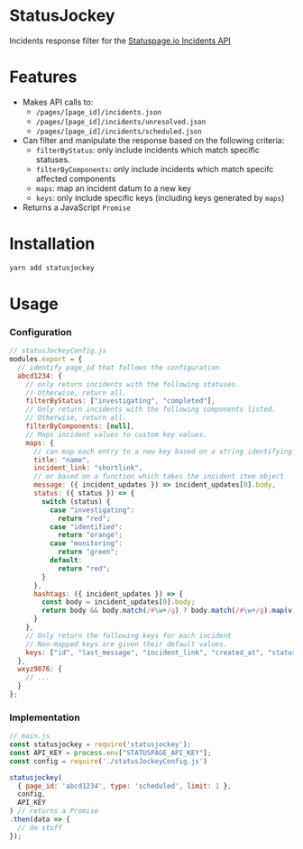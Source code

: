 # StatusJockey

Incidents response filter for the [Statuspage.io Incidents API](http://doers.statuspage.io/api/v1/incidents/)

# Features

* Makes API calls to:
  * `/pages/[page_id]/incidents.json`
  * `/pages/[page_id]/incidents/unresolved.json`
  * `/pages/[page_id]/incidents/scheduled.json`
* Can filter and manipulate the response based on the following criteria:
  * `filterByStatus`: only include incidents which match specific statuses.
  * `filterByComponents`: only include incidents which match specifc affected components
  * `maps`: map an incident datum to a new key
  * `keys`: only include specific keys (including keys generated by `maps`)
* Returns a JavaScript `Promise`

# Installation

```bash
yarn add statusjockey
```

# Usage

### Configuration

```js
// statusJockeyConfig.js
modules.export = {
  // identify page_id that follows the configuration
  abcd1234: {
    // only return incidents with the following statuses.
    // Otherwise, return all.
    filterByStatus: ["investigating", "completed"],
    // Only return incidents with the following components listed.
    // Otherwise, return all.
    filterByComponents: [null],
    // Maps incident values to custom key values.
    maps: {
      // can map each entry to a new key based on a string identifying old key
      title: "name",
      incident_link: "shortlink",
      // or based on a function which takes the incident item object
      message: ({ incident_updates }) => incident_updates[0].body,
      status: ({ status }) => {
        switch (status) {
          case "investigating":
            return "red";
          case "identified":
            return "orange";
          case "monitoring":
            return "green";
          default:
            return "red";
        }
      },
      hashtags: ({ incident_updates }) => {
        const body = incident_updates[0].body;
        return body && body.match(/#\w+/g) ? body.match(/#\w+/g).map(v => v.replace('#', '')) : [];
      }
    },
    // Only return the following keys for each incident
    // Non-mapped keys are given their default values.
    keys: ["id", "last_message", "incident_link", "created_at", "status", "hashtags"],
  },
  wxyz9876: {
    // ...
  }
};
```
### Implementation

```js
// main.js
const statusjockey = require('statusjockey');
const API_KEY = process.env["STATUSPAGE_API_KEY"];
const config = require('./statusJockeyConfig.js')

statusjockey(
  { page_id: 'abcd1234', type: 'scheduled', limit: 1 },
  config,
  API_KEY
) // returns a Promise
.then(data => {
  // do stuff
});
```
